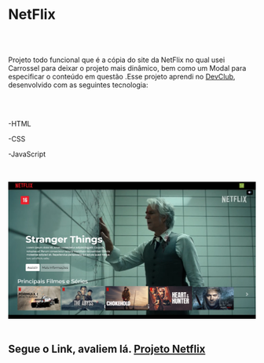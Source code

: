 <h1>NetFlix</h1>
<br>
<br>
<p>Projeto todo funcional que é a cópia do site da NetFlix no qual usei Carrossel para deixar o projeto  mais dinâmico, bem como um Modal para especificar o conteúdo em questão .Esse projeto aprendi no <a href="https//rodolfomori.com.br/devclub">DevClub</a></h2>, desenvolvido com as seguintes tecnologia:</p>
<br>
<br>
<p>-HTML</p>
<p>-CSS</p>
<p>-JavaScript</p>
<br>
<br>
<img src="https://github.com/MicaelMarcos13/Netflix/blob/main/img/Captura%20de%20tela%202024-12-05%20155636.png?raw=true">
<br>
<br>
<h2>Segue o Link, avaliem lá. <a href="https://micaelmarcos13.github.io/Netflix/">Projeto Netflix</a> </h2> 

